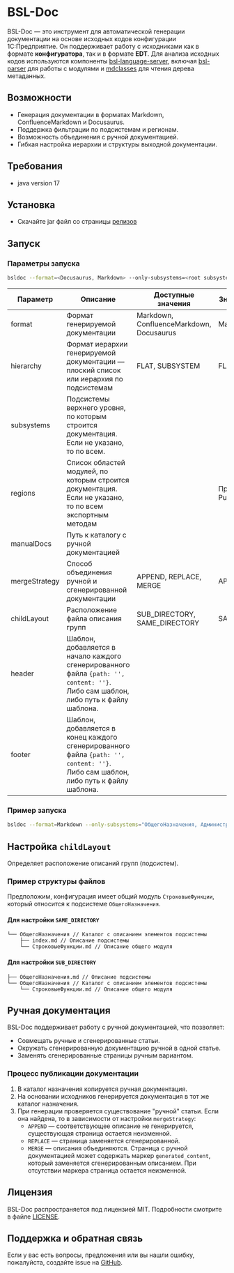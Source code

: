# BSL-Doc

BSL-Doc — это инструмент для автоматической генерации документации на основе исходных кодов конфигурации 1С:Предприятие.
Он поддерживает работу с исходниками как в формате **конфигуратора**, так и в формате **EDT**.
Для анализа исходных кодов используются компоненты [bsl-language-server](https://github.com/1c-syntax/bsl-language-server), включая [bsl-parser](https://github.com/1c-syntax/bsl-parser) для работы с модулями и [mdclasses](https://github.com/1c-syntax/mdclasses) для чтения дерева метаданных.

## Возможности

- Генерация документации в форматах Markdown, ConfluenceMarkdown и Docusaurus.
- Поддержка фильтрации по подсистемам и регионам.
- Возможность объединения с ручной документацией.
- Гибкая настройка иерархии и структуры выходной документации.

## Требования

* java version 17

## Установка

* Скачайте jar файл со страницы [релизов](https://github.com/1CDevFlow/BSL-Doc/releases)

## Запуск

### Параметры запуска

```bash
bsldoc --format=<Docusaurus, Markdown> --only-subsystems=<root subsystems list> --regions=<regions filter> source destination
```

| Параметр        | Описание                                                                                                                           | Доступные значения                       | Значение по умолчанию        | Файл          | Cli               |
|-----------------|------------------------------------------------------------------------------------------------------------------------------------|------------------------------------------|------------------------------|---------------|-------------------|
| format          | Формат генерируемой документации                                                                                                   | Markdown, ConfluenceMarkdown, Docusaurus | Markdown                     | format        | --format          |
| hierarchy       | Формат иерархии генерируемой документации — плоский список или иерархия по подсистемам                                             | FLAT, SUBSYSTEM                          | FLAT                         | hierarchy     | --hierarchy       |
| subsystems      | Подсистемы верхнего уровня, по которым строится документация. Если не указано, то по всем.                                          |                                          |                              | subsystems    | --only-subsystems |
| regions         | Список областей модулей, по которым строится документация. Если не указано, то по всем экспортным методам                           |                                          | ПрограммныйИнтерфейс, Public | regions       | --regions         |
| manualDocs      | Путь к каталогу с ручной документацией                                                                                             |                                          |                              | manualDocs    | --manual-docs     |
| mergeStrategy   | Способ объединения ручной и сгенерированной документации                                                                           | APPEND, REPLACE, MERGE                   | APPEND                       | mergeStrategy | --merge-strategy  |
| childLayout     | Расположение файла описания групп                                                                                                  | SUB_DIRECTORY, SAME_DIRECTORY            | SAME_DIRECTORY               | childLayout   | --child-layout    |
| header          | Шаблон, добавляется в начало каждого сгенерированного файла `{path: '', content: ''}`. Либо сам шаблон, либо путь к файлу шаблона. |                                          |                              | header        |                   |
| footer          | Шаблон, добавляется в конец каждого сгенерированного файла `{path: '', content: ''}`. Либо сам шаблон, либо путь к файлу шаблона.  |                                          |                              | footer        |                   |

### Пример запуска

```bash
bsldoc --format=Markdown --only-subsystems="ОбщегоНазначения, Администрирование" --regions="ПрограммныйИнтерфейс" source_directory output_directory
```

## Настройка `childLayout`

Определяет расположение описаний групп (подсистем).

### Пример структуры файлов

Предположим, конфигурация имеет общий модуль `СтроковыеФункции`, который относится к подсистеме `ОбщегоНазначения`.

#### Для настройки `SAME_DIRECTORY`

```tree
└── ОбщегоНазначения // Каталог с описанием элементов подсистемы
    ├── index.md // Описание подсистемы
    └── СтроковыеФункции.md // Описание общего модуля
```

#### Для настройки `SUB_DIRECTORY`

```tree
├── ОбщегоНазначения.md // Описание подсистемы
└── ОбщегоНазначения // Каталог с описанием элементов подсистемы
    └── СтроковыеФункции.md // Описание общего модуля
```

## Ручная документация

BSL-Doc поддерживает работу с ручной документацией, что позволяет:

- Совмещать ручные и сгенерированные статьи.
- Окружать сгенерированную документацию ручной в одной статье.
- Заменять сгенерированные страницы ручным вариантом.

### Процесс публикации документации

1. В каталог назначения копируется ручная документация.
2. На основании исходников генерируется документация в тот же каталог назначения.
3. При генерации проверяется существование "ручной" статьи. Если она найдена, то в зависимости от настройки `mergeStrategy`:
   - `APPEND` — соответствующее описание не генерируется, существующая страница остается неизменной.
   - `REPLACE` — страница заменяется сгенерированной.
   - `MERGE` — описания объединяются. Страница с ручной документацией может содержать маркер `generated_content`, который заменяется сгенерированным описанием. При отсутствии маркера страница остается неизменной.

## Лицензия

BSL-Doc распространяется под лицензией MIT. Подробности смотрите в файле [LICENSE](LICENSE).

## Поддержка и обратная связь

Если у вас есть вопросы, предложения или вы нашли ошибку, пожалуйста, создайте issue на [GitHub](https://github.com/1CDevFlow/BSL-Doc).
